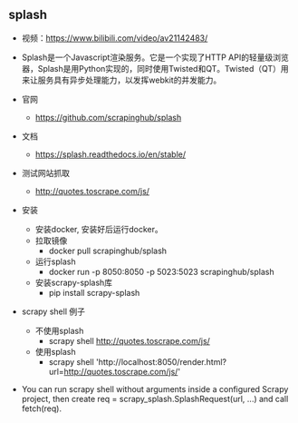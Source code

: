 ## splash
- 视频：https://www.bilibili.com/video/av21142483/

- Splash是一个Javascript渲染服务。它是一个实现了HTTP API的轻量级浏览器，Splash是用Python实现的，同时使用Twisted和QT。Twisted（QT）用来让服务具有异步处理能力，以发挥webkit的并发能力。

- 官网
    - https://github.com/scrapinghub/splash

- 文档
    - https://splash.readthedocs.io/en/stable/
- 测试网站抓取
    - http://quotes.toscrape.com/js/
    
- 安装
    - 安装docker, 安装好后运行docker。
    - 拉取镜像
        - docker pull scrapinghub/splash
    - 运行splash
        - docker run -p 8050:8050 -p 5023:5023 scrapinghub/splash
    - 安装scrapy-splash库
        - pip install scrapy-splash
        
- scrapy shell 例子
    - 不使用splash
        - scrapy shell http://quotes.toscrape.com/js/ 
    - 使用splash
        - scrapy shell 'http://localhost:8050/render.html?url=http://quotes.toscrape.com/js/' 
       
- You can run scrapy shell without arguments inside a configured Scrapy project, then create req = scrapy_splash.SplashRequest(url, ...) and call fetch(req).       